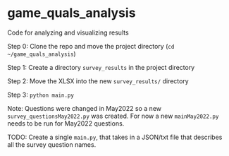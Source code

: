# game_quals_analysis
Code for analyzing and visualizing results


Step 0:  Clone the repo and move the project directory (`cd ~/game_quals_analysis`)

Step 1:  Create a directory `survey_results` in the project directory

Step 2:  Move the XLSX into the new `survey_results/` directory

Step 3:  `python main.py`



Note: Questions were changed in May2022 so a new `survey_questionsMay2022.py` was created.  For now a new `mainMay2022.py` needs to be run for May2022 questions.  

TODO: Create a single `main.py`, that takes in a JSON/txt file that describes all the survey question names.
